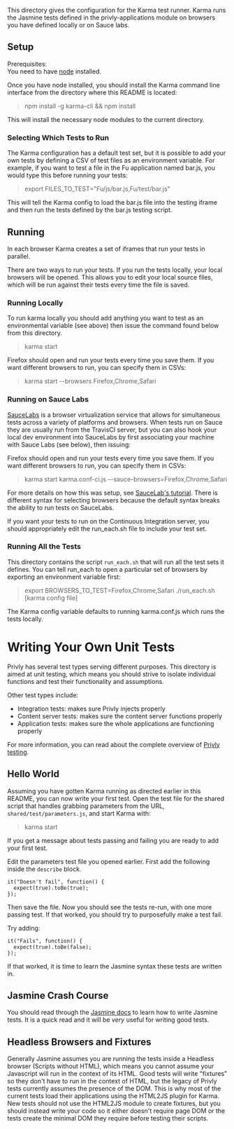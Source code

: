 This directory gives the configuration for the Karma test runner.
Karma runs the Jasmine tests defined in the privly-applications
module on browsers you have defined locally or on Sauce labs.

## Setup ##

Prerequisites:  
You need to have [node](http://nodejs.org/) installed.

Once you have node installed, you should install the Karma
command line interface from the directory where this README
is located:

> npm install -g karma-cli && npm install

This will install the necessary node modules to the current
directory.

### Selecting Which Tests to Run ###

The Karma configuration has a default test set, but it is
possible to add your own tests by defining a CSV of test
files as an environment variable. For example, if you want to
test a file in the Fu application named bar.js, you would
type this before running your tests:

> export FILES_TO_TEST="Fu/js/bar.js,Fu/test/bar.js"

This will tell the Karma config to load the bar.js file
into the testing iframe and then run the tests defined
by the bar.js testing script.

## Running ##

In each browser Karma creates
a set of iframes that run your tests in parallel.

There are two ways to run your tests. If you run the tests locally,
your local browsers will be opened. This allows you
to edit your local source files, which will be run against their
tests every time the file is saved.

### Running Locally ###

To run karma locally you should add anything you want to test
as an environmental variable (see above) then issue the command
found below from this directory.

> karma start

Firefox should open and run your tests every time you save them.
If you want different browsers to run, you can specify them in CSVs:

> karma start --browsers Firefox,Chrome,Safari

### Running on Sauce Labs ###

[SauceLabs](https://saucelabs.com/) is a browser virtualization service that
allows for simultaneous tests across a variety of platforms and browsers.
When tests run on Sauce they are usually run from the TravisCI server, but
you can also hook your local dev environment into SauceLabs by
first associating your machine with Sauce Labs (see below), then
issuing:

Firefox should open and run your tests every time you save them.
If you want different browsers to run, you can specify them in CSVs:

> karma start karma.conf-ci.js --sauce-browsers=Firefox,Chrome,Safari

For more details on how this was setup, see [SauceLab's tutorial](https://docs.saucelabs.com/tutorials/js-unit-testing/). There is different
syntax for selecting browsers because the default syntax breaks the ability to
run tests on SauceLabs.

If you want your tests to run on the Continuous Integration server, you should
appropriately edit the run_each.sh file to include your test set.

### Running All the Tests ###

This directory contains the script `run_each.sh` that will run all the test sets it defines.
You can tell run_each to open a particular set of browsers by exporting an environment variable first:

> export BROWSERS_TO_TEST=Firefox,Chrome,Safari
> ./run_each.sh [karma config file]

The Karma config variable defaults to running karma.conf.js which runs the tests locally.

# Writing Your Own Unit Tests

Privly has several test types serving different purposes. This directory
is aimed at unit testing, which means you should strive to
isolate individual functions and test their functionality and
assumptions.

Other test types include:

* Integration tests: makes sure Privly
injects properly
* Content server tests: makes sure the content server functions properly
* Application tests: makes sure the whole applications are functioning properly

For more information, you can read about the complete overview of
[Privly testing](https://github.com/privly/privly-organization/wiki/Testing).

## Hello World ##

Assuming you have gotten Karma running as directed earlier in this README,
you can now write your first test. Open the test file for the shared script
that handles grabbing parameters from the URL, `shared/test/parameters.js`,
and start Karma with:

> karma start

If you get a message about tests passing and failing you are ready to
add your first test.

Edit the parameters test file you opened earlier. First add the following
inside the `describe` block.

    it("Doesn't fail", function() {
      expect(true).toBe(true);
    });

Then save the file. Now you should see the tests re-run, with one more passing test.
If that worked, you should try to purposefully make a test fail.

Try adding:

    it("Fails", function() {
      expect(true).toBe(false);
    });

If that worked, it is time to learn the Jasmine syntax these tests are written in.

## Jasmine Crash Course ##

You should read through the [Jasmine docs](http://jasmine.github.io/2.0/introduction.html) to learn how to write Jasmine tests. It is a quick read and it will be *very* useful for writing good tests.

## Headless Browsers and Fixtures ##

Generally Jasmine assumes you are running the tests inside a Headless browser (Scripts without HTML), which means you cannot assume your Javascript will run in the context of
its HTML. Good tests will write "fixtures" so they don't have to run in the context of
HTML, but the legacy of Privly tests currently assumes the presence of the DOM.
This is why most of the current tests load their applications using the HTML2JS
plugin for Karma. New tests should not use the HTML2JS module to create fixtures,
but you should instead write your code so it either doesn't require page DOM or
the tests create the minimal DOM they require before testing their scripts.
